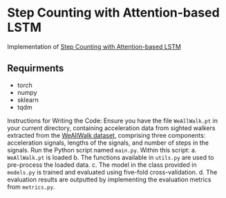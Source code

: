 # Step Counting with Attention-based LSTM

Implementation of [Step Counting with Attention-based LSTM](https://arxiv.org/abs/2211.13114)

## Requirments
* torch
* numpy
* sklearn
* tqdm

Instructions for Writing the Code:
Ensure you have the file `WeAllWalk.pt` in your current directory, containing acceleration data from sighted walkers extracted from the [WeAllWalk dataset](https://dl.acm.org/doi/10.1145/3161711), comprising three components: acceleration signals, lengths of the signals, and number of steps in the signals.
Run the Python script named `main.py`. Within this script:
   a. `WeAllWalk.pt` is loaded
   b. The functions available in `utils.py` are used to pre-process the loaded data.
   c. The model in the class provided in `models.py` is trained and evaluated using five-fold cross-validation.
   d. The evaluation results are outputted by implementing the evaluation metrics from `metrics.py`.
